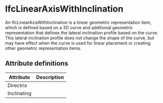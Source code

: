 IfcLinearAxisWithInclination
============================
An IfcLinearAxisWithInclination is a linear geometric representation item,
which is defined based on a 3D curve and additional geometric representation
that defines the lateral inclination profile based on the curve. This lateral
inclination profile does not change the shape of the curve, but may have
effect when the curve is used for linear placement or creating other geometric
representation items.  


Attribute definitions
---------------------
| Attribute   | Description   |
|-------------|---------------|
| Directrix   |               |
| Inclinating |               |

